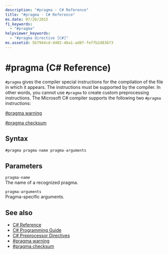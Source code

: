 ```yaml
---
description: "#pragma - C# Reference"
title: "#pragma - C# Reference"
ms.date: 07/20/2015
f1_keywords: 
  - "#pragma"
helpviewer_keywords: 
  - "#pragma directive [C#]"
ms.assetid: 5b7944cd-d402-46a1-ad8f-feffb2d83673
---
```

# #pragma (C# Reference)
`#pragma` gives the compiler special instructions for the compilation of the file in which it appears. The instructions must be supported by the compiler. In other words, you cannot use `#pragma` to create custom preprocessing instructions. The Microsoft C# compiler supports the following two `#pragma` instructions:  
  
 [#pragma warning](./preprocessor-pragma-warning.md)  
  
 [#pragma checksum](./preprocessor-pragma-checksum.md)  
  
## Syntax  
  
```csharp
#pragma pragma-name pragma-arguments  
```  
  
## Parameters  
 `pragma-name`  
 The name of a recognized pragma.  
  
 `pragma-arguments`  
 Pragma-specific arguments.  
  
## See also

- [C# Reference](../index.md)
- [C# Programming Guide](../../programming-guide/index.md)
- [C# Preprocessor Directives](./index.md)
- [#pragma warning](./preprocessor-pragma-warning.md)
- [#pragma checksum](./preprocessor-pragma-checksum.md)
